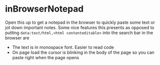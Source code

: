 # inBrowserNotepad

Open this up to get a notepad in the browser to quickly paste some text or jot down important notes.
Some nice features this presents as opposed to putting `data:text/html,<html contenteditable>` into the search bar in the browser are
- The text is in monospace font. Easier to read code
- On page load the cursor is blinking in the body of the page so you can paste right when the page opens
